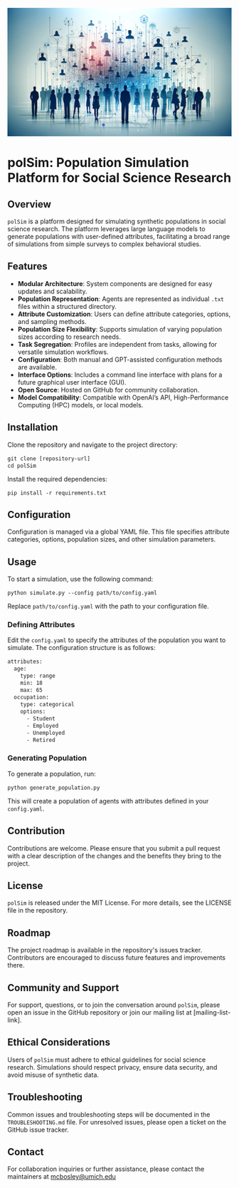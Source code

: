 ![polSim Banner](polsim.png)


# polSim: Population Simulation Platform for Social Science Research

## Overview
`polSim` is a platform designed for simulating synthetic populations in social science research. The platform leverages large language models to generate populations with user-defined attributes, facilitating a broad range of simulations from simple surveys to complex behavioral studies.

## Features
- **Modular Architecture**: System components are designed for easy updates and scalability.
- **Population Representation**: Agents are represented as individual `.txt` files within a structured directory.
- **Attribute Customization**: Users can define attribute categories, options, and sampling methods.
- **Population Size Flexibility**: Supports simulation of varying population sizes according to research needs.
- **Task Segregation**: Profiles are independent from tasks, allowing for versatile simulation workflows.
- **Configuration**: Both manual and GPT-assisted configuration methods are available.
- **Interface Options**: Includes a command line interface with plans for a future graphical user interface (GUI).
- **Open Source**: Hosted on GitHub for community collaboration.
- **Model Compatibility**: Compatible with OpenAI’s API, High-Performance Computing (HPC) models, or local models.

## Installation
Clone the repository and navigate to the project directory:
```
git clone [repository-url]
cd polSim
```
Install the required dependencies:
```
pip install -r requirements.txt
```

## Configuration
Configuration is managed via a global YAML file. This file specifies attribute categories, options, population sizes, and other simulation parameters.

## Usage
To start a simulation, use the following command:
```
python simulate.py --config path/to/config.yaml
```

Replace `path/to/config.yaml` with the path to your configuration file.

### Defining Attributes
Edit the `config.yaml` to specify the attributes of the population you want to simulate. The configuration structure is as follows:
```
attributes:
  age:
    type: range
    min: 18
    max: 65
  occupation:
    type: categorical
    options:
      - Student
      - Employed
      - Unemployed
      - Retired
```

### Generating Population
To generate a population, run:
```
python generate_population.py
```
This will create a population of agents with attributes defined in your `config.yaml`.

## Contribution
Contributions are welcome. Please ensure that you submit a pull request with a clear description of the changes and the benefits they bring to the project.

## License
`polSim` is released under the MIT License. For more details, see the LICENSE file in the repository.

## Roadmap
The project roadmap is available in the repository's issues tracker. Contributors are encouraged to discuss future features and improvements there.

## Community and Support
For support, questions, or to join the conversation around `polSim`, please open an issue in the GitHub repository or join our mailing list at [mailing-list-link].

## Ethical Considerations
Users of `polSim` must adhere to ethical guidelines for social science research. Simulations should respect privacy, ensure data security, and avoid misuse of synthetic data.

## Troubleshooting
Common issues and troubleshooting steps will be documented in the `TROUBLESHOOTING.md` file. For unresolved issues, please open a ticket on the GitHub issue tracker.

## Contact
For collaboration inquiries or further assistance, please contact the maintainers at mcbosley@umich.edu

